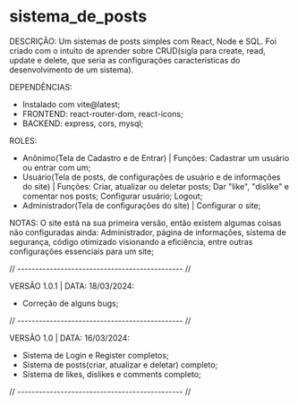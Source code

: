 # sistema_de_posts
DESCRIÇÃO: Um sistemas de posts simples com React, Node e SQL. Foi criado com o intuito de aprender sobre CRUD(sigla para create, read, update e delete, que seria as configurações características do desenvolvimento de um sistema).

DEPENDÊNCIAS:
- Instalado com vite@latest;
- FRONTEND: react-router-dom, react-icons;
- BACKEND: express, cors, mysql;

ROLES: 
- Anônimo(Tela de Cadastro e de Entrar) | Funções: Cadastrar um usuário ou entrar com um;
- Usuário(Tela de posts, de configurações de usuário e de informações do site) | Funções: Criar, atualizar ou deletar posts; Dar "like", "dislike" e comentar nos posts; Configurar usuário; Logout;
- Administrador(Tela de configurações do site) | Configurar o site;

NOTAS:
O site está na sua primeira versão, então existem algumas coisas não configuradas ainda: Administrador, página de informações, sistema de segurança, código otimizado visionando a eficiência, entre outras configurações essenciais para um site;

// ---------------------------------------------- // 

VERSÂO 1.0.1 | DATA: 18/03/2024:
- Correção de alguns bugs;

// ---------------------------------------------- // 

VERSÃO 1.0 | DATA: 16/03/2024:
- Sistema de Login e Register completos;
- Sistema de posts(criar, atualizar e deletar) completo;
- Sistema de likes, dislikes e comments completo;

// ---------------------------------------------- // 


